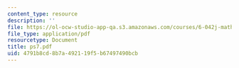 ```yaml
---
content_type: resource
description: ''
file: https://ol-ocw-studio-app-qa.s3.amazonaws.com/courses/6-042j-mathematics-for-computer-science-fall-2005/4791b8cd8b7a492119f5b67497490bcb_ps7.pdf
file_type: application/pdf
resourcetype: Document
title: ps7.pdf
uid: 4791b8cd-8b7a-4921-19f5-b67497490bcb
---
```

